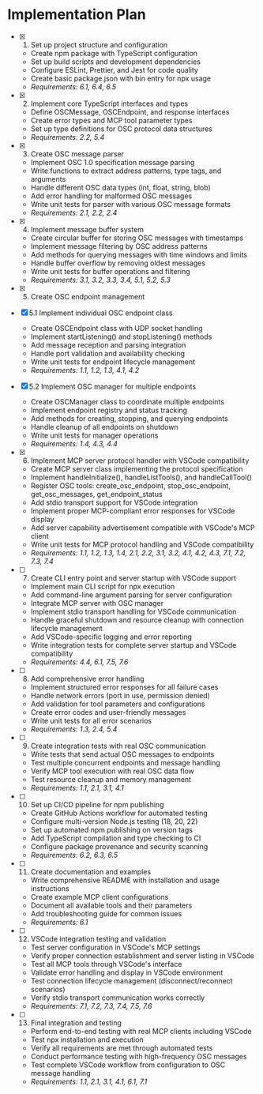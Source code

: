 # Implementation Plan

- [x] 1. Set up project structure and configuration





  - Create npm package with TypeScript configuration
  - Set up build scripts and development dependencies
  - Configure ESLint, Prettier, and Jest for code quality
  - Create basic package.json with bin entry for npx usage
  - _Requirements: 6.1, 6.4, 6.5_

- [x] 2. Implement core TypeScript interfaces and types




  - Define OSCMessage, OSCEndpoint, and response interfaces
  - Create error types and MCP tool parameter types
  - Set up type definitions for OSC protocol data structures
  - _Requirements: 2.2, 5.4_

- [x] 3. Create OSC message parser





  - Implement OSC 1.0 specification message parsing
  - Write functions to extract address patterns, type tags, and arguments
  - Handle different OSC data types (int, float, string, blob)
  - Add error handling for malformed OSC messages
  - Write unit tests for parser with various OSC message formats
  - _Requirements: 2.1, 2.2, 2.4_

- [x] 4. Implement message buffer system





  - Create circular buffer for storing OSC messages with timestamps
  - Implement message filtering by OSC address patterns
  - Add methods for querying messages with time windows and limits
  - Handle buffer overflow by removing oldest messages
  - Write unit tests for buffer operations and filtering
  - _Requirements: 3.1, 3.2, 3.3, 3.4, 5.1, 5.2, 5.3_

- [x] 5. Create OSC endpoint management






- [x] 5.1 Implement individual OSC endpoint class




  - Create OSCEndpoint class with UDP socket handling
  - Implement startListening() and stopListening() methods
  - Add message reception and parsing integration
  - Handle port validation and availability checking
  - Write unit tests for endpoint lifecycle management
  - _Requirements: 1.1, 1.2, 1.3, 4.1, 4.2_

- [x] 5.2 Implement OSC manager for multiple endpoints


  - Create OSCManager class to coordinate multiple endpoints
  - Implement endpoint registry and status tracking
  - Add methods for creating, stopping, and querying endpoints
  - Handle cleanup of all endpoints on shutdown
  - Write unit tests for manager operations
  - _Requirements: 1.4, 4.3, 4.4_

- [x] 6. Implement MCP server protocol handler with VSCode compatibility





  - Create MCP server class implementing the protocol specification
  - Implement handleInitialize(), handleListTools(), and handleCallTool()
  - Register OSC tools: create_osc_endpoint, stop_osc_endpoint, get_osc_messages, get_endpoint_status
  - Add stdio transport support for VSCode integration
  - Implement proper MCP-compliant error responses for VSCode display
  - Add server capability advertisement compatible with VSCode's MCP client
  - Write unit tests for MCP protocol handling and VSCode compatibility
  - _Requirements: 1.1, 1.2, 1.3, 1.4, 2.1, 2.2, 3.1, 3.2, 4.1, 4.2, 4.3, 7.1, 7.2, 7.3, 7.4_

- [ ] 7. Create CLI entry point and server startup with VSCode support
  - Implement main CLI script for npx execution
  - Add command-line argument parsing for server configuration
  - Integrate MCP server with OSC manager
  - Implement stdio transport handling for VSCode communication
  - Handle graceful shutdown and resource cleanup with connection lifecycle management
  - Add VSCode-specific logging and error reporting
  - Write integration tests for complete server startup and VSCode compatibility
  - _Requirements: 4.4, 6.1, 7.5, 7.6_

- [ ] 8. Add comprehensive error handling
  - Implement structured error responses for all failure cases
  - Handle network errors (port in use, permission denied)
  - Add validation for tool parameters and configurations
  - Create error codes and user-friendly messages
  - Write unit tests for all error scenarios
  - _Requirements: 1.3, 2.4, 5.4_

- [ ] 9. Create integration tests with real OSC communication
  - Write tests that send actual OSC messages to endpoints
  - Test multiple concurrent endpoints and message handling
  - Verify MCP tool execution with real OSC data flow
  - Test resource cleanup and memory management
  - _Requirements: 1.1, 2.1, 3.1, 4.1_

- [ ] 10. Set up CI/CD pipeline for npm publishing
  - Create GitHub Actions workflow for automated testing
  - Configure multi-version Node.js testing (18, 20, 22)
  - Set up automated npm publishing on version tags
  - Add TypeScript compilation and type checking to CI
  - Configure package provenance and security scanning
  - _Requirements: 6.2, 6.3, 6.5_

- [ ] 11. Create documentation and examples
  - Write comprehensive README with installation and usage instructions
  - Create example MCP client configurations
  - Document all available tools and their parameters
  - Add troubleshooting guide for common issues
  - _Requirements: 6.1_

- [ ] 12. VSCode integration testing and validation
  - Test server configuration in VSCode's MCP settings
  - Verify proper connection establishment and server listing in VSCode
  - Test all MCP tools through VSCode's interface
  - Validate error handling and display in VSCode environment
  - Test connection lifecycle management (disconnect/reconnect scenarios)
  - Verify stdio transport communication works correctly
  - _Requirements: 7.1, 7.2, 7.3, 7.4, 7.5, 7.6_

- [ ] 13. Final integration and testing
  - Perform end-to-end testing with real MCP clients including VSCode
  - Test npx installation and execution
  - Verify all requirements are met through automated tests
  - Conduct performance testing with high-frequency OSC messages
  - Test complete VSCode workflow from configuration to OSC message handling
  - _Requirements: 1.1, 2.1, 3.1, 4.1, 6.1, 7.1_